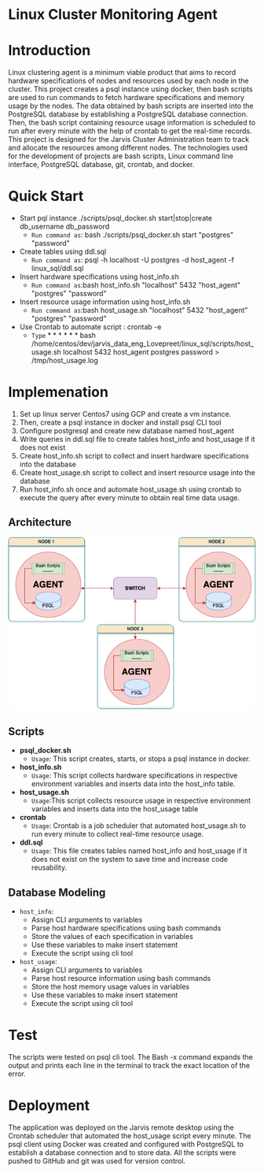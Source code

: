 # Linux Cluster Monitoring Agent
# Introduction
Linux clustering agent is a minimum viable product that aims to record hardware specifications of nodes and resources used by each node in the cluster.
This project creates a psql instance using docker, then bash scripts are used to run commands to fetch hardware specifications and memory usage by the nodes. The data obtained by bash scripts are inserted into the PostgreSQL database by establishing a PostgreSQL database connection. Then, the bash script containing resource usage information is scheduled to run after every minute with the help of crontab to get the real-time records. This project is designed for the Jarvis Cluster Administration team to track and allocate the resources among different nodes. The technologies used for the development of projects are bash scripts, Linux command line interface, PostgreSQL database, git, crontab, and docker.
# Quick Start
- Start pql instance  ./scripts/psql_docker.sh start|stop|create db_username db_password
    - `Run command as`: bash ./scripts/psql_docker.sh start "postgres" "password"
- Create tables using ddl.sql
    - `Run command as`: psql -h localhost -U postgres -d host_agent -f linux_sql/ddl.sql
- Insert hardware specifications using host_info.sh
    - `Run command as`:bash host_info.sh "localhost" 5432 "host_agent" "postgres" "password"
- Insert resource usage information using host_info.sh
    - `Run command as`:bash host_usage.sh "localhost" 5432 "host_agent" "postgres" "password"
- Use Crontab to automate script : crontab -e
    - `Type` * * * * * *  bash /home/centos/dev/jarvis_data_eng_Lovepreet/linux_sql/scripts/host_usage.sh localhost 5432 host_agent postgres password > /tmp/host_usage.log

# Implemenation
1. Set up linux server Centos7 using GCP and create a vm instance.
2. Then, create a psql instance in docker and install psql CLI tool
3. Configure postgresql and create new database named host_agent
4. Write queries in ddl.sql file to create tables host_info and host_usage if it does not exist
5. Create host_info.sh script to collect and insert hardware specifications into the database
6. Create host_usage.sh script to collect and insert resource usage into the database
7. Run host_info.sh once and automate host_usage.sh using crontab to execute the query after every minute to obtain real time data usage.

## Architecture
![pic.png](assets%2Fpic.png)
## Scripts
- **psql_docker.sh**
    - `Usage`: This script creates, starts, or stops a  psql instance in docker.
- **host_info.sh**
    - `Usage`: This script collects hardware specifications in respective environment variables and inserts data into the host_info table.
- **host_usage.sh**
    -  `Usage`:This script collects resource usage in respective environment variables and inserts data into the host_usage table
- **crontab**
    - `Usage`: Crontab is a job scheduler that automated host_usage.sh to run every minute to collect real-time resource usage.
- **ddl.sql**
    - `Usage`: This file creates tables named host_info and host_usage if it does not exist on the system to save time and increase code reusability.

## Database Modeling
- `host_info`:
    - Assign CLI arguments to variables
    - Parse host hardware specifications using bash commands
    - Store the values of each specification in variables
    - Use these variables to make insert statement
    - Execute the script using cli tool
- `host_usage`:
    - Assign CLI arguments to variables
    - Parse host resource information using bash commands
    - Store the host memory usage values in variables
    - Use these variables to make insert statement
    - Execute the script using cli tool

# Test
The scripts were tested on psql cli tool. The Bash -x command expands the output and prints each line in the terminal to track the exact location of the error.

# Deployment
The application was deployed on the Jarvis remote desktop using the Crontab scheduler that automated the host_usage script every minute. The psql client using Docker was created and configured with PostgreSQL to establish a database connection and to store data. All the scripts were pushed to GitHub and git was used for version control. 
